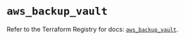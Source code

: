 # `aws_backup_vault`

Refer to the Terraform Registry for docs: [`aws_backup_vault`](https://registry.terraform.io/providers/hashicorp/aws/5.64.0/docs/resources/backup_vault).
